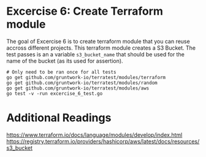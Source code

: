 # Excercise 6: Create Terraform module

The goal of Excercise 6 is to create terraform module that you can reuse accross different projects. This terraform module creates a S3 Bucket. The test passes is an a variable `s3_bucket_name` that should be used for the name of the bucket (as its used for assertion).

```
# Only need to be ran once for all tests
go get github.com/gruntwork-io/terratest/modules/terraform
go get github.com/gruntwork-io/terratest/modules/random
go get github.com/gruntwork-io/terratest/modules/aws
go test -v -run excercise_6_test.go
```

# Additional Readings
https://www.terraform.io/docs/language/modules/develop/index.html
https://registry.terraform.io/providers/hashicorp/aws/latest/docs/resources/s3_bucket
